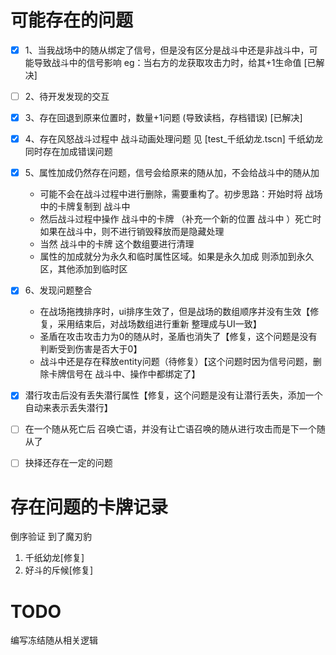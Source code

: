 # 可能存在的问题

- [x] 1、当我战场中的随从绑定了信号，但是没有区分是战斗中还是非战斗中，可能导致战斗中的信号影响
eg：当右方的龙获取攻击力时，给其+1生命值 [已解决]
- [ ] 2、待开发发现的交互

- [x] 3、存在回退到原来位置时，数量+1问题 (导致读档，存档错误) [已解决]

- [x] 4、存在风怒战斗过程中 战斗动画处理问题 见 [test_千纸幼龙.tscn]  千纸幼龙 同时存在加成错误问题

- [x] 5、属性加成仍然存在问题，信号会给原来的随从加，不会给战斗中的随从加
  - 可能不会在战斗过程中进行删除，需要重构了。初步思路：开始时将 战场 中的卡牌复制到 战斗中
  - 然后战斗过程中操作 战斗中的卡牌 （补充一个新的位置 战斗中 ）死亡时如果在战斗中，则不进行销毁释放而是隐藏处理
  - 当然 战斗中的卡牌 这个数组要进行清理
  - 属性的加成就分为永久和临时属性区域。如果是永久加成 则添加到永久区，其他添加到临时区

- [x] 6、发现问题整合
  - 在战场拖拽排序时，ui排序生效了，但是战场的数组顺序并没有生效【修复，采用结束后，对战场数组进行重新 整理成与UI一致】
  - 圣盾在攻击攻击力为0的随从时，圣盾也消失了【修复，这个问题是没有判断受到伤害是否大于0】
  - 战斗中还是存在释放entity问题（待修复）【这个问题时因为信号问题，删除卡牌信号在 战斗中、操作中都绑定了】

- [x] 潜行攻击后没有丢失潜行属性【修复，这个问题是没有让潜行丢失，添加一个自动来表示丢失潜行】

- [ ] 在一个随从死亡后 召唤亡语，并没有让亡语召唤的随从进行攻击而是下一个随从了

- [ ] 抉择还存在一定的问题

# 存在问题的卡牌记录

倒序验证 到了魔刃豹

1. 千纸幼龙[修复]
2. 好斗的斥候[修复]


# TODO

编写冻结随从相关逻辑
